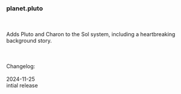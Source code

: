 ### planet.pluto
<br>
<br>
Adds Pluto and Charon to the Sol system, including a heartbreaking background story.
<br>
<br>
<br>
<br>
Changelog:
<br>
<br>
2024-11-25<br>
intial release<br>
